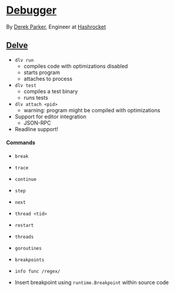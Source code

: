 # [Debugger](https://github.com/derekparker/delve)

By [Derek Parker](http://derkthedaring.com/), Engineer at [Hashrocket](http://hashrocket.com/)

## [Delve](https://github.com/derekparker/delve) 

- `dlv run`
  - compiles code with optimizations disabled
  - starts program
  - attaches to process
- `dlv test`
  - compiles a test binary
  - runs tests
- `dlv attach <pid>`
  - warning: program might be compiled with optimizations
- Support for editor integration
  - JSON-RPC
- Readline support!

#### Commands

- `break`
- `trace`
- `continue`
- `step`
- `next`
- `thread <tid>`
- `restart`
- `threads`
- `goroutines`
- `breakpoints`
- `info func /regex/`

- Insert breakpoint using `runtime.Breakpoint` within source code
